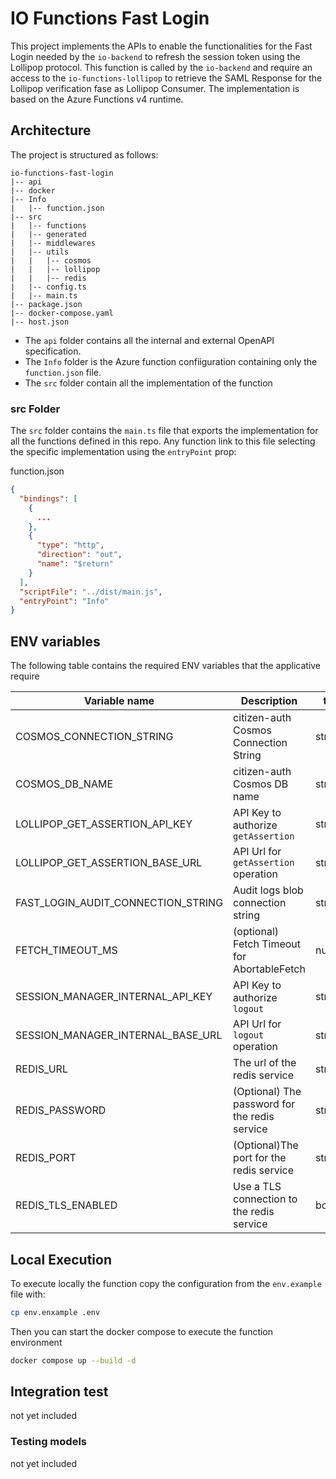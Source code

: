 # IO Functions Fast Login

This project implements the APIs to enable the functionalities for the Fast Login needed by the `io-backend` to refresh the session token using the Lollipop protocol. This function is called by the `io-backend` and require an access to the `io-functions-lollipop` to retrieve the SAML Response for the Lollipop verification fase as Lollipop Consumer.
The implementation is based on the Azure Functions v4 runtime.

## Architecture

The project is structured as follows:

```
io-functions-fast-login
|-- api
|-- docker
|-- Info
|   |-- function.json
|-- src
|   |-- functions
|   |-- generated
|   |-- middlewares
|   |-- utils
|   |   |-- cosmos
|   |   |-- lollipop
|   |   |-- redis
|   |-- config.ts
|   |-- main.ts
|-- package.json
|-- docker-compose.yaml
|-- host.json
```

- The `api` folder contains all the internal and external OpenAPI specification.
- The `Info` folder is the Azure function confiiguration containing only the `function.json` file.
- The `src` folder contain all the implementation of the function

### src Folder

The `src` folder contains the `main.ts` file that exports the implementation for all the functions defined in this repo. Any function link to this file selecting the specific implementation using the `entryPoint` prop:

function.json

```json
{
  "bindings": [
    {
      ...
    },
    {
      "type": "http",
      "direction": "out",
      "name": "$return"
    }
  ],
  "scriptFile": "../dist/main.js",
  "entryPoint": "Info"
}
```

## ENV variables

The following table contains the required ENV variables that the applicative require

| Variable name                      | Description                                   | type    |
| ---------------------------------- | --------------------------------------------- | ------- |
| COSMOS_CONNECTION_STRING           | citizen-auth Cosmos Connection String         | string  |
| COSMOS_DB_NAME                     | citizen-auth Cosmos DB name                   | string  |
| LOLLIPOP_GET_ASSERTION_API_KEY     | API Key to authorize `getAssertion`           | string  |
| LOLLIPOP_GET_ASSERTION_BASE_URL    | API Url for `getAssertion` operation          | string  |
| FAST_LOGIN_AUDIT_CONNECTION_STRING | Audit logs blob connection string             | string  |
| FETCH_TIMEOUT_MS                   | (optional) Fetch Timeout for AbortableFetch   | number  |
| SESSION_MANAGER_INTERNAL_API_KEY   | API Key to authorize `logout`                 | string  |
| SESSION_MANAGER_INTERNAL_BASE_URL  | API Url for `logout` operation                | string  |
| REDIS_URL                          | The url of the redis service                  | string  |
| REDIS_PASSWORD                     | (Optional) The password for the redis service | string  |
| REDIS_PORT                         | (Optional)The port for the redis service      | string  |
| REDIS_TLS_ENABLED                  | Use a TLS connection to the redis service     | boolean |

## Local Execution

To execute locally the function copy the configuration from the `env.example` file with:

```bash
cp env.enxample .env
```

Then you can start the docker compose to execute the function environment

```bash
docker compose up --build -d
```

## Integration test

not yet included

### Testing models

not yet included
